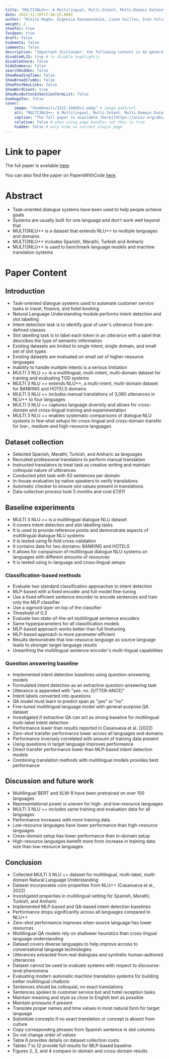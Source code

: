 ```yaml
---
title: "MULTI3NLU++: A Multilingual, Multi-Intent, Multi-Domain Dataset for Natural Language Understanding in Task-Oriented Dialogue"
date: 2022-12-20T17:34:25.000Z
author: "Nikita Moghe, Evgeniia Razumovskaia, Liane Guillou, Ivan Vulić, Anna Korhonen and 1 others"
weight: 2
showToc: true
TocOpen: true
draft: false
hidemeta: false
comments: false
description: "Important disclaimer: the following content is AI-generated, please make sure to fact check the presented information by reading the full paper."
disableHLJS: true # to disable highlightjs
disableShare: false
hideSummary: false
searchHidden: false
ShowReadingTime: false
ShowBreadCrumbs: false
ShowPostNavLinks: false
ShowWordCount: true
ShowRssButtonInSectionTermList: false
UseHugoToc: false
cover:
    image: "thumbnails/2212-10455v1.webp" # image path/url
    alt: "MULTI3NLU++: A Multilingual, Multi-Intent, Multi-Domain Dataset for Natural Language Understanding in Task-Oriented Dialogue" # alt text
    caption: "The full paper is available [here](https://arxiv.org/abs/2212.10455)." # display caption under cover
    relative: false # when using page bundles set this to true
    hidden: false # only hide on current single page
---
```


# Link to paper
The full paper is available [here](https://arxiv.org/abs/2212.10455).

You can also find the paper on PapersWithCode [here](https://paperswithcode.com/paper/multi3nlu-a-multilingual-multi-intent-multi).

# Abstract
- Task-oriented dialogue systems have been used to help people achieve goals
- Systems are usually built for one language and don't work well beyond that
- MULTI3NLU++ is a dataset that extends NLU++ to multiple languages and domains
- MULTI3NLU++ includes Spanish, Marathi, Turkish and Amharic
- MULTI3NLU++ is used to benchmark language models and machine translation systems

# Paper Content

## Introduction
- Task-oriented dialogue systems used to automate customer service tasks in travel, finance, and hotel booking
- Natural Language Understanding module performs intent detection and slot labelling
- Intent detection task is to identify goal of user's utterance from pre-defined classes
- Slot labelling task is to label each token in an utterance with a label that describes the type of semantic information
- Existing datasets are limited to single intent, single domain, and small set of slot types
- Existing datasets are evaluated on small set of higher-resource languages
- Inability to handle multiple intents is a serious limitation
- MULTI 3 NLU ++ is a multilingual, multi-intent, multi-domain dataset for training and evaluating TOD systems
- MULTI 3 NLU ++ extends NLU++, a multi-intent, multi-domain dataset for BANKING and HOTELS domains
- MULTI 3 NLU ++ includes manual translations of 3,080 utterances in NLU++ to four languages
- MULTI 3 NLU ++ captures language diversity and allows for cross-domain and cross-lingual training and experimentation
- MULTI 3 NLU ++ enables systematic comparisons of dialogue NLU systems in few-shot setups for cross-lingual and cross-domain transfer for low-, medium-and high-resource languages

## Dataset collection
- Selected Spanish, Marathi, Turkish, and Amharic as languages
- Recruited professional translators to perform manual translation
- Instructed translators to treat task as creative writing and maintain colloquial nature of utterances
- Conducted pilot task with 50 sentences per domain
- In-house evaluation by native speakers to verify translations
- Automatic checker to ensure slot values present in translations
- Data collection process took 5 months and cost £7,611

## Baseline experiments
- MULTI 3 NLU ++ is a multilingual dialogue NLU dataset
- It covers intent detection and slot labelling tasks
- It is used to provide reference points and demonstrate aspects of multilingual dialogue NLU systems
- It is tested using N-fold cross-validation
- It contains data for two domains: BANKING and HOTELS
- It allows for comparison of multilingual dialogue NLU systems on languages with different amounts of resources
- It is tested using in-language and cross-lingual setups

### Classification-based methods
- Evaluate two standard classification approaches to intent detection
- MLP-based with a fixed encoder and full-model fine-tuning
- Use a fixed efficient sentence encoder to encode sentences and train only the MLP classifier
- Use a sigmoid layer on top of the classifier
- Threshold of 0.3
- Evaluate two state-of-the-art multilingual sentence encoders
- Same hyperparameters for all classification models
- MLP-based approach works better than full finetuning
- MLP-based approach is more parameter efficient
- Results demonstrate that low-resource language as source language leads to stronger target language results
- Unearthing the multilingual sentence encoder's multi-lingual capabilities

### Question answering baseline
- Implemented intent detection baselines using question-answering models
- Formulated intent detection as an extractive question-answering task
- Utterance is appended with "yes. no. [UTTER-ANCE]"
- Intent labels converted into questions
- QA model must learn to predict span as "yes" or "no"
- Fine-tuned multilingual language model with general-purpose QA dataset
- Investigated if extractive QA can act as strong baseline for multilingual multi-label intent detection
- Performance lower than results reported in Casanueva et al. (2022)
- Zero-shot transfer performance lower across all languages and domains
- Performance inversely correlated with amount of training data present
- Using questions in target language improves performance
- Direct transfer performance lower than MLP-based intent detection models
- Combining translation methods with multilingual models provides best performance

## Discussion and future work
- Multilingual BERT and XLM-R have been pretrained on over 100 languages
- Representational power is uneven for high- and low-resource languages
- MULTI 3 NLU ++ includes same training and evaluation data for all languages
- Performance increases with more training data
- Low-resource languages have lower performance than high-resource languages
- Cross-domain setup has lower performance than in-domain setup
- High-resource languages benefit more from increase in training data size than low-resource languages

## Conclusion
- Collected MULTI 3 NLU ++ dataset for multilingual, multi-label, multi-domain Natural Language Understanding
- Dataset incorporates core properties from NLU++ (Casanueva et al., 2022)
- Investigated properties in multilingual setting for Spanish, Marathi, Turkish, and Amharic
- Implemented MLP-based and QA-based intent detection baselines
- Performance drops significantly across all languages compared to NLU++
- Zero-shot performance improves when source language has lower resources
- Multilingual QA models rely on shallower heuristics than cross-lingual language understanding
- Dataset covers diverse languages to help improve access to conversational language technologies
- Utterances extracted from real dialogues and synthetic human-authored utterances
- Dataset cannot be used to evaluate systems with respect to discourse-level phenomena
- Evaluating modern automatic machine translation systems for building better multilingual chatbots
- Sentences should be colloquial, no exact translations
- Sentences spoken to customer service bot and hotel reception tasks
- Maintain meaning and style as close to English text as possible
- Maintain pronouns if present
- Translate proper names and time values in most natural form for target language
- Substitute concepts if no exact translation or concept is absent from culture
- Copy corresponding phrases from Spanish sentence in slot columns
- Do not change order of values
- Table 6 provides details on dataset collection costs
- Tables 7 to 12 provide full results for MLP-based baseline
- Figures 2, 3, and 4 compare in-domain and cross-domain results
